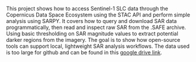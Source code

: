 This project shows how to access Sentinel-1 SLC data through the Copernicus Data Space Ecosystem using the STAC API and perform simple analysis using SARPY. It covers how to query and download SAR data programmatically, then read and inspect raw SAR from the .SAFE archive. Using basic thresholding on SAR magnitude values to extract potential darker regions from the imagery. The goal is to show how open-source tools can support local, lightweight SAR analysis workflows.
The data used is too large for github and can be found in this [google drive link](https://drive.google.com/drive/folders/1sZivsJv7qMlSfS8v_O99yDE9wEJklFCM?usp=sharing).
